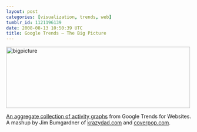 ```yaml
---
layout: post
categories: [visualization, trends, web]
tumblr_id: 1121196139
date: 2008-08-13 10:50:39 UTC
title: Google Trends – The Big Picture
---
```


<a href="http://www.coverpop.com/bigpicture/"><img src="/attachments/2008/08/bigpicture.png" alt="bigpicture" width="500" height="167" class="alignnone size-full wp-image-602" /></a>

<a href="http://www.coverpop.com/bigpicture/">An aggregate collection of activity graphs</a> from Google Trends for Websites. A mashup by Jim Bumgardner of <a href="http://krazydad.com">krazydad.com</a> and <a href="http://coverpop.com/">coverpop.com</a>.
